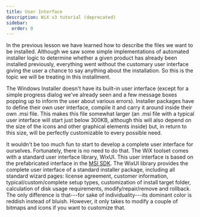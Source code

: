 ```yaml
---
title: User Interface
description: WiX v3 tutorial (deprecated)
sidebar:
  order: 0
---
```


In the previous lesson we have learned how to describe the files we want to be installed. Although we saw some simple implementations of automated installer logic to determine whether a given product has already been installed previously, everything went without the customary user interface giving the user a chance to say anything about the installation. So this is the topic we will be treating in this installment.

The Windows Installer doesn't have its built-in user interface (except for a simple progress dialog we've already seen and a few message boxes popping up to inform the user about various errors). Installer packages have to define their own user interface, compile it and carry it around inside their own .msi file. This makes this file somewhat larger (an .msi file with a typical user interface will start just below 300KB, although this will also depend on the size of the icons and other graphical elements inside) but, in return to this size, will be perfectly customizable to every possible need.

It wouldn't be too much fun to start to develop a complete user interface for ourselves. Fortunately, there is no need to do that. The WiX toolset comes with a standard user interface library, WixUI. This user interface is based on the prefabricated interface in the [MSI SDK](https://docs.microsoft.com/en-us/windows/win32/msi/platform-sdk-components-for-windows-installer-developers). The WixUI library provides the complete user interface of a standard installer package, including all standard wizard pages: license agreement, customer information, typical/custom/complete setup types, customization of install target folder, calculation of disk usage requirements, modify/repair/remove and rollback. The only difference is that---for sake of individuality---its dominant color is reddish instead of bluish. However, it only takes to modify a couple of bitmaps and icons if you want to customize that.
